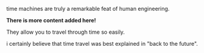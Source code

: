 time machines are truly a remarkable feat of human engineering.

**There is more content added here!**

They allow you to travel through time so easily.

i certainly believe that time travel was best explained in "back to the future".
